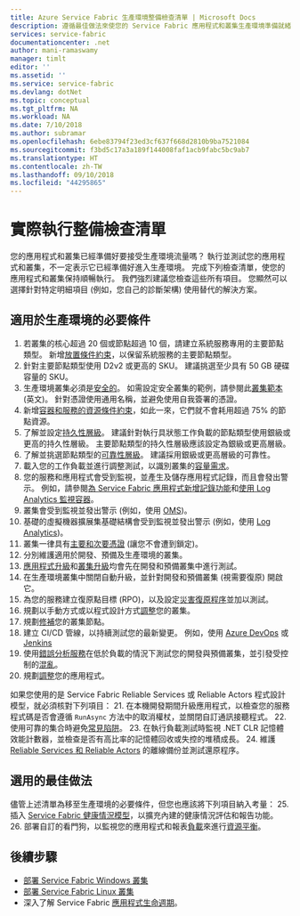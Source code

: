 ```yaml
---
title: Azure Service Fabric 生產環境整備檢查清單 | Microsoft Docs
description: 遵循最佳做法來使您的 Service Fabric 應用程式和叢集生產環境準備就緒。
services: service-fabric
documentationcenter: .net
author: mani-ramaswamy
manager: timlt
editor: ''
ms.assetid: ''
ms.service: service-fabric
ms.devlang: dotNet
ms.topic: conceptual
ms.tgt_pltfrm: NA
ms.workload: NA
ms.date: 7/10/2018
ms.author: subramar
ms.openlocfilehash: 6ebe83794f23ed3cf637f668d2810b9ba7521084
ms.sourcegitcommit: f3bd5c17a3a189f144008faf1acb9fabc5bc9ab7
ms.translationtype: HT
ms.contentlocale: zh-TW
ms.lasthandoff: 09/10/2018
ms.locfileid: "44295865"
---
```

# <a name="production-readiness-checklist"></a>實際執行整備檢查清單

您的應用程式和叢集已經準備好要接受生產環境流量嗎？ 執行並測試您的應用程式和叢集，不一定表示它已經準備好進入生產環境。 完成下列檢查清單，使您的應用程式和叢集保持順暢執行。 我們強烈建議您檢查這些所有項目。 您顯然可以選擇針對特定明細項目 (例如，您自己的診斷架構) 使用替代的解決方案。


## <a name="pre-requisites-for-production"></a>適用於生產環境的必要條件

1. 若叢集的核心超過 20 個或節點超過 10 個，請建立系統服務專用的主要節點類型。 新增[放置條件約束](service-fabric-cluster-resource-manager-advanced-placement-rules-placement-policies.md)，以保留系統服務的主要節點類型。 
2. 針對主要節點類型使用 D2v2 或更高的 SKU。 建議挑選至少具有 50 GB 硬碟容量的 SKU。
2. 生產環境叢集必須是[安全的](service-fabric-cluster-security.md)。 如需設定安全叢集的範例，請參閱此[叢集範本](https://github.com/Azure-Samples/service-fabric-cluster-templates/tree/master/7-VM-Windows-3-NodeTypes-Secure-NSG) \(英文\)。 針對憑證使用通用名稱，並避免使用自我簽署的憑證。
4. 新增[容器和服務的資源條件約束](service-fabric-resource-governance.md)，如此一來，它們就不會耗用超過 75% 的節點資源。 
5. 了解並設定[持久性層級](service-fabric-cluster-capacity.md#the-durability-characteristics-of-the-cluster)。 建議針對執行具狀態工作負載的節點類型使用銀級或更高的持久性層級。 主要節點類型的持久性層級應該設定為銀級或更高層級。
6. 了解並挑選節點類型的[可靠性層級](service-fabric-cluster-capacity.md#the-reliability-characteristics-of-the-cluster)。 建議採用銀級或更高層級的可靠性。
7. 載入您的工作負載並進行調整測試，以識別叢集的[容量需求](service-fabric-cluster-capacity.md)。 
8. 您的服務和應用程式會受到監視，並產生及儲存應用程式記錄，而且會發出警示。 例如，請參閱[為 Service Fabric 應用程式新增記錄功能](service-fabric-how-to-diagnostics-log.md)和[使用 Log Analytics 監視容器](service-fabric-diagnostics-oms-containers.md)。
9. 叢集會受到監視並發出警示 (例如，使用 [OMS](service-fabric-diagnostics-event-analysis-oms.md))。 
10. 基礎的虛擬機器擴展集基礎結構會受到監視並發出警示 (例如，使用 [Log Analytics](service-fabric-diagnostics-oms-agent.md))。
11. 叢集一律具有[主要和次要憑證](service-fabric-cluster-security-update-certs-azure.md) (讓您不會遭到鎖定)。
12. 分別維護適用於開發、預備及生產環境的叢集。 
13. [應用程式升級](service-fabric-application-upgrade.md)和[叢集升級](service-fabric-tutorial-upgrade-cluster.md)均會先在開發和預備叢集中進行測試。 
14. 在生產環境叢集中關閉自動升級，並針對開發和預備叢集 (視需要復原) 開啟它。 
15. 為您的服務建立復原點目標 (RPO)，以及設定[災害復原程序](service-fabric-disaster-recovery.md)並加以測試。
16. 規劃以手動方式或以程式設計方式[調整](service-fabric-cluster-scaling.md)您的叢集。
17. 規劃[修補](service-fabric-patch-orchestration-application.md)您的叢集節點。 
18. 建立 CI/CD 管線，以持續測試您的最新變更。 例如，使用 [Azure DevOps](service-fabric-tutorial-deploy-app-with-cicd-vsts.md) 或 [Jenkins](service-fabric-cicd-your-linux-applications-with-jenkins.md)
19. 使用[錯誤分析服務](service-fabric-testability-overview.md)在低於負載的情況下測試您的開發與預備叢集，並引發受控制的[混亂](service-fabric-controlled-chaos.md)。 
20. 規劃[調整](service-fabric-concepts-scalability.md)您的應用程式。 


如果您使用的是 Service Fabric Reliable Services 或 Reliable Actors 程式設計模型，就必須核對下列項目：
21. 在本機開發期間升級應用程式，以檢查您的服務程式碼是否會遵循 `RunAsync` 方法中的取消權杖，並關閉自訂通訊接聽程式。
22. 使用可靠的集合時避免[常見陷阱](service-fabric-work-with-reliable-collections.md)。
23. 在執行負載測試時監視 .NET CLR 記憶體效能計數器，並檢查是否有高比率的記憶體回收或失控的堆積成長。
24. 維護 [Reliable Services 和 Reliable Actors](service-fabric-reliable-services-backup-restore.md) 的離線備份並測試還原程序。 


## <a name="optional-best-practices"></a>選用的最佳做法

儘管上述清單為移至生產環境的必要條件，但您也應該將下列項目納入考量：
25. 插入 [Service Fabric 健康情況模型](service-fabric-health-introduction.md)，以擴充內建的健康情況評估和報告功能。
26. 部署自訂的看門狗，以監視您的應用程式和報表[負載](service-fabric-cluster-resource-manager-metrics.md)來進行[資源平衡](service-fabric-cluster-resource-manager-balancing.md)。 


## <a name="next-steps"></a>後續步驟
* [部署 Service Fabric Windows 叢集](service-fabric-tutorial-create-vnet-and-windows-cluster.md)
* [部署 Service Fabric Linux 叢集](service-fabric-tutorial-create-vnet-and-linux-cluster.md)
* 深入了解 Service Fabric [應用程式生命週期](service-fabric-application-lifecycle.md)。
